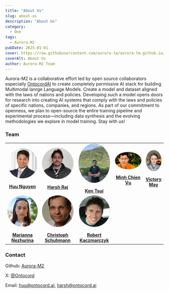```yaml
---
title: "About Us"
slug: about-us
description: "About Us"
category:
  - One
tags:
  - Aurora-M2
pubDate: 2025-01-01
cover: https://raw.githubusercontent.com/aurora-lm/aurora-lm.github.io/main/assets/images/about_us/aurora-lm-logo.png
coverAlt: About Us
author: Aurora-M2 Team
---
```


Aurora-M2 is a collaborative effort led by open source collaborators especially [OntocordAI](https://www.ontocord.ai/) to create completely permissive AI stack for building Multimodal lanrge Language Models. Create a model and dataset aligned with the laws of nations and policies. Developing such a model opens doors for research into creating AI systems that comply with the laws and policies of specific nations, companies, and regions.
As part of our commitment to openness, we plan to open-source the entire training pipeline and experimental process—including data synthesis and the evolving methodologies we explore in model training. Stay with us!

### Team

<table style="table-layout: fixed; width: 100%; border-collapse: collapse;">
  <tr>
    <td style="width: 25%; text-align: center; vertical-align: middle; height: 150px;">
      <img 
        src="https://raw.githubusercontent.com/aurora-lm/aurora-lm.github.io/main/assets/images/about_us/huu.jpeg" 
        width="100" 
        style="display: block; margin: 0 auto; border-radius:50%;" 
      /><br>
      <strong><a href="https://www.linkedin.com/in/huu-ai-machine-learning/">Huu Nguyen</a></strong><br>
    </td>
    <td style="width: 25%; text-align: center; vertical-align: middle; height: 150px;">
      <img 
        src="https://raw.githubusercontent.com/aurora-lm/aurora-lm.github.io/main/assets/images/about_us/harsh.jpeg" 
        width="100" 
        style="display: block; margin: 0 auto; border-radius:50%;" 
      /><br>
      <strong><a href="https://harshraj172.github.io/">Harsh Raj</a></strong><br>
    </td>
    <td style="width: 25%; text-align: center; vertical-align: middle; height: 150px;">
      <img 
        src="https://raw.githubusercontent.com/aurora-lm/aurora-lm.github.io/main/assets/images/about_us/ken.jpg" 
        width="100" 
        style="display: block; margin: 0 auto; border-radius:50%;" 
      /><br>
      <strong><a href="https://github.com/kenhktsui">Ken Tsui</a></strong><br>
    </td>
    <td style="width: 25%; text-align: center; vertical-align: middle; height: 150px;">
      <img 
        src="https://raw.githubusercontent.com/aurora-lm/aurora-lm.github.io/main/assets/images/about_us/chien.jpg" 
        width="100" 
        style="display: block; margin: 0 auto; border-radius:50%;" 
      /><br>
      <strong><a href="https://scholar.google.com/citations?user=wcbZoCgAAAAJ&hl=en">Minh Chien Vu</a></strong><br>
    </td>
    <td style="width: 25%; text-align: center; vertical-align: middle; height: 150px;">
      <img 
        src="https://raw.githubusercontent.com/aurora-lm/aurora-lm.github.io/main/assets/images/about_us/victor.jpg" 
        width="100" 
        style="display: block; margin: 0 auto; border-radius:50%;" 
      /><br>
      <strong><a href="https://mrcabbage972.github.io/">Victory May</a></strong><br>
    </td>
  </tr>

  <tr>
    <td style="width: 25%; text-align: center; vertical-align: middle; height: 150px;">
      <img 
        src="https://raw.githubusercontent.com/aurora-lm/aurora-lm.github.io/main/assets/images/about_us/marrianna.png" 
        width="100" 
        style="display: block; margin: 0 auto; border-radius:50%;" 
      /><br>
      <strong><a href="https://scholar.google.ru/citations?user=2KPv4VYAAAAJ&hl=en">Marianna Nezhurina</a></strong><br>
    </td>
    <td style="width: 25%; text-align: center; vertical-align: middle; height: 150px;">
      <img 
        src="https://raw.githubusercontent.com/aurora-lm/aurora-lm.github.io/main/assets/images/about_us/cristoph.png" 
        width="100" 
        style="display: block; margin: 0 auto; border-radius:50%;" 
      /><br>
      <strong><a href="https://scholar.google.com/citations?user=EvrlaSAAAAAJ&hl=en">Christoph Schuhmann</a></strong><br>
    </td>
    <td style="width: 25%; text-align: center; vertical-align: middle; height: 150px;">
      <img 
        src="https://raw.githubusercontent.com/aurora-lm/aurora-lm.github.io/main/assets/images/about_us/rob.png" 
        width="100" 
        style="display: block; margin: 0 auto; border-radius:50%;" 
      /><br>
      <strong><a href="https://scholar.google.com/citations?user=qj7YcjcAAAAJ&hl=en">Robert Kaczmarczyk</a></strong><br>
    </td>
  </tr>
</tr>
</table>






<!-- ### Acknowledgement
Members are funded by the [Berkeley Sky Computing ](https://sky.cs.berkeley.edu/). The compute resources are also generously supported by [Lambda Labs](https://lambdalabs.com/) and [Anyscale](https://www.anyscale.com/). -->

### Contact
<!-- X: [@Ontocord](https://x.com/Ontocord) -->

Github: [Aurora-M2](https://github.com/aurora-lm)

X: [@Ontocord](https://x.com/Ontocord) 

Email: huu@ontocord.ai, harsh@ontocord.ai

<!-- Huggingface: [ontocord](https://huggingface.co/ontocord)
